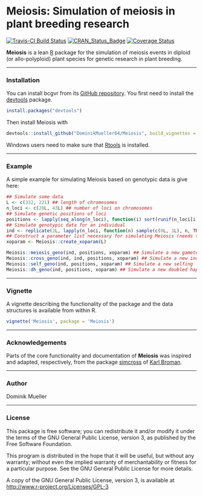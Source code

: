 Meiosis: Simulation of meiosis in plant breeding research
======
[![Travis-CI Build Status](https://travis-ci.org/DominikMueller64/Meiosis.svg?branch=master)](https://travis-ci.org/DominikMueller64/Meiosis)
[![CRAN_Status_Badge](http://www.r-pkg.org/badges/version/Meiosis)](https://cran.r-project.org/package=Meiosis)
[![Coverage Status](https://img.shields.io/codecov/c/github/DominikMueller64/Meiosis/master.svg)](https://codecov.io/github/DominikMueller64/Meiosis?branch=master)

**Meiosis** is a lean [R](http://www.r-project.org) package for the simulation
of meiosis events in diploid (or allo-polyploid) plant species for genetic
research in plant breeding.

---

### Installation

You can install bcgvr from its [GitHub repository](http://github.com/DominikMueller64/Meiosis).
You first need to install the [devtools](https://github.com/hadley/devtools) package.

```r
install.packages("devtools")
```

Then install Meiosis with 

```r
devtools::install_github("DominikMueller64/Meiosis", build_vignettes = TRUE)
```

Windows users need to make sure that [Rtools](https://cran.r-project.org/bin/windows/Rtools/)
is installed.

---

### Example

A simple example for simulating Meiosis based on genotypic data is give here:

```r
## Simulate some data
L <- c(332, 221) ## length of chromosomes
n_loci <- c(20L, 43L) ## number of loci on chromosomes
## Simulate genetic positions of loci
positions <- lapply(seq_along(n_loci), function(i) sort(runif(n_loci[i], 0, L[i])))
## Simulate genotypic data for an individual
ind <- replicate(2L, lapply(n_loci, function(n) sample(c(0L, 1L), n, TRUE)), simplify = FALSE)
## Construct a parameter list necessary for simulating Meiosis (needs to be done once)
xoparam <- Meiosis::create_xoparam(L)

Meiosis::meiosis_geno(ind, positions, xoparam) ## Simulate a new gamete
Meiosis::cross_geno(ind, ind, positions, xoparam) ## Simulate a new individual
Meiosis::self_geno(ind, positions, xoparam) ## Simulate a new selfing
Meiosis::dh_geno(ind, positions, xoparam) ## Simulate a new doubled haploid
```

---

### Vignette

A vignette describing the functionality of the package and the data structures
is available from within R. 

```r
vignette('Meiosis', package = 'Meiosis')
```

---

### Acknowledgements

Parts of the core functionality and documentation of **Meiosis** was inspired and
adapted, respectively, from the package
[simcross](https://github.com/kbroman/simcross) of [Karl
Broman](http://kbroman.org/).

---

### Author

Dominik Mueller

---

### License

This package is free software; you can redistribute it and/or modify it
under the terms of the GNU General Public License, version 3, as
published by the Free Software Foundation.

This program is distributed in the hope that it will be useful, but
without any warranty; without even the implied warranty of
merchantability or fitness for a particular purpose.  See the GNU
General Public License for more details.

A copy of the GNU General Public License, version 3, is available at
<http://www.r-project.org/Licenses/GPL-3>

